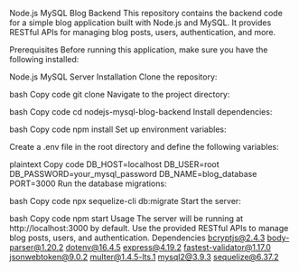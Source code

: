 Node.js MySQL Blog Backend
This repository contains the backend code for a simple blog application built with Node.js and MySQL. It provides RESTful APIs for managing blog posts, users, authentication, and more.

Prerequisites
Before running this application, make sure you have the following installed:

Node.js
MySQL Server
Installation
Clone the repository:

bash
Copy code
git clone <repository-url>
Navigate to the project directory:

bash
Copy code
cd nodejs-mysql-blog-backend
Install dependencies:

bash
Copy code
npm install
Set up environment variables:

Create a .env file in the root directory and define the following variables:

plaintext
Copy code
DB_HOST=localhost
DB_USER=root
DB_PASSWORD=your_mysql_password
DB_NAME=blog_database
PORT=3000
Run the database migrations:

bash
Copy code
npx sequelize-cli db:migrate
Start the server:

bash
Copy code
npm start
Usage
The server will be running at http://localhost:3000 by default.
Use the provided RESTful APIs to manage blog posts, users, and authentication.
Dependencies
bcryptjs@2.4.3
body-parser@1.20.2
dotenv@16.4.5
express@4.19.2
fastest-validator@1.17.0
jsonwebtoken@9.0.2
multer@1.4.5-lts.1
mysql2@3.9.3
sequelize@6.37.2
